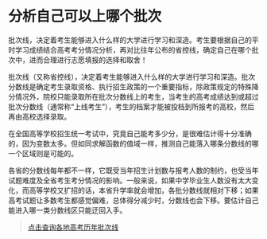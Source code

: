 # 分析自己可以上哪个批次

批次线，决定着考生能够进入什么样的大学进行学习和深造。考生要根据自己的平时学习成绩结合高考考分情况分析，再对比往年公布的省控线，确定自己在哪个批次中，进而合理进行志愿填报的选择和取舍！

批次线（又称省控线），决定着考生能够进入什么样的大学进行学习和深造。批次分数线是确定考生录取资格、执行招生政策的一个重要指标，除政策规定的特殊降分情况外，院校只能录取所在批次分数线上的考生，当考生的高考成绩达到或超过批次分数线（通常称“上线考生”），考生的档案才能被投档到所报考的高校，然后再由高校选择录取。

在全国高等学校招生统一考试中，究竟自己能考多少分，是很难估计得十分准确的，因为变数太多。但如同求解函数的值域一样，推测自己能落入哪条分数线的哪一个区域则是可能的。

各省的分数线每年都不一样，它既受当年招生计划数与报考人数的制约，也受当年试题难度及全省考生考分情况的影响。一般来说，如果中学毕业生人数没有太大变化，而高等学校又扩招的话，本省升学率就会增加，各批分数线就相对下移；如果高考试题让多数考生都感觉偏难，总体得分减少时，分数线也会下移。要估计自己能进入哪一类分数线区只能迂回入手。

> [点击查询各地高考历年批次线](http://bk0038.vastsum.com/#/pages/batch-line/batch-line)
